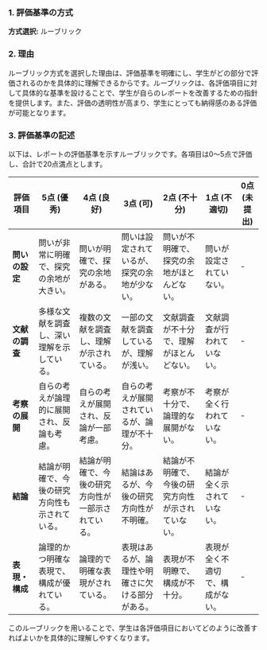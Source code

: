 ### 1. 評価基準の方式
**方式選択:** ルーブリック

### 2. 理由
ルーブリック方式を選択した理由は、評価基準を明確にし、学生がどの部分で評価されるのかを具体的に理解できるからです。ルーブリックは、各評価項目に対して具体的な基準を設けることで、学生が自らのレポートを改善するための指針を提供します。また、評価の透明性が高まり、学生にとっても納得感のある評価が可能となります。

### 3. 評価基準の記述
以下は、レポートの評価基準を示すルーブリックです。各項目は0〜5点で評価し、合計で20点満点とします。

| 評価項目               | 5点 (優秀)                                   | 4点 (良好)                                   | 3点 (可)                                     | 2点 (不十分)                               | 1点 (不適切)                               | 0点 (未提出) |
|------------------------|----------------------------------------------|----------------------------------------------|----------------------------------------------|--------------------------------------------|--------------------------------------------|--------------|
| **問いの設定**        | 問いが非常に明確で、探究の余地が大きい。   | 問いが明確で、探究の余地がある。           | 問いは設定されているが、探究の余地が少ない。 | 問いが不明確で、探究の余地がほとんどない。 | 問いが設定されていない。                  | -            |
| **文献の調査**        | 多様な文献を調査し、深い理解を示している。 | 複数の文献を調査し、理解が示されている。 | 一部の文献を調査しているが、理解が浅い。   | 文献調査が不十分で、理解がほとんどない。 | 文献調査が行われていない。                | -            |
| **考察の展開**        | 自らの考えが論理的に展開され、反論も考慮。 | 自らの考えが展開され、反論が一部考慮。   | 自らの考えが展開されているが、論理が不十分。 | 考察が不十分で、論理的な展開がない。     | 考察が全く行われていない。                | -            |
| **結論**              | 結論が明確で、今後の研究方向性も示されている。 | 結論が明確で、今後の研究方向性が一部示されている。 | 結論はあるが、今後の研究方向性が不明確。   | 結論が不明確で、今後の研究方向性が示されていない。 | 結論が全く示されていない。                | -            |
| **表現・構成**        | 論理的かつ明確な表現で、構成が優れている。 | 論理的で明確な表現がされている。         | 表現はあるが、論理性や明確さに欠ける部分がある。 | 表現が不明瞭で、構成が不十分。           | 表現が全く不適切で、構成がない。          | -            |

このルーブリックを用いることで、学生は各評価項目においてどのように改善すればよいかを具体的に理解しやすくなります。